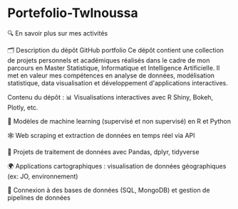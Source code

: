 # Portefolio-TwInoussa
🔍 En savoir plus sur mes activités


🗂️ Description du dépôt GitHub portfolio
Ce dépôt contient une collection de projets personnels et académiques réalisés dans le cadre de mon parcours en Master Statistique, Informatique et Intelligence Artificielle. Il met en valeur mes compétences en analyse de données, modélisation statistique, data visualisation et développement d'applications interactives.

Contenu du dépôt :
📊 Visualisations interactives avec R Shiny, Bokeh, Plotly, etc.

🤖 Modèles de machine learning (supervisé et non supervisé) en R et Python

🕸️ Web scraping et extraction de données en temps réel via API

🧮 Projets de traitement de données avec Pandas, dplyr, tidyverse

🌍 Applications cartographiques : visualisation de données géographiques (ex: JO, environnement)

💾 Connexion à des bases de données (SQL, MongoDB) et gestion de pipelines de données


